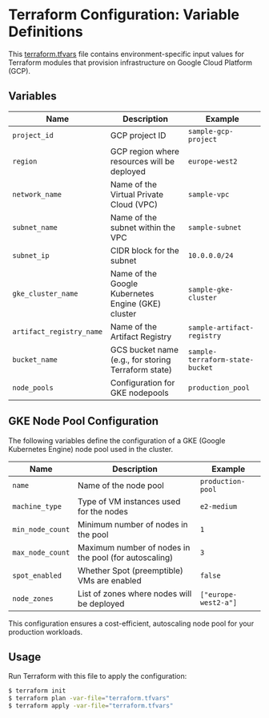 # Terraform Configuration: Variable Definitions

This [terraform.tfvars](./terraform.tfvars)  file contains environment-specific input values for Terraform modules that provision infrastructure on Google Cloud Platform (GCP).

## Variables

| Name                       | Description                                         | Example                           |
| -------------------------- | --------------------------------------------------- | --------------------------------- |
| `project_id`             | GCP project ID                                      | `sample-gcp-project`            |
| `region`                 | GCP region where resources will be deployed         | `europe-west2`                  |
| `network_name`           | Name of the Virtual Private Cloud (VPC)             | `sample-vpc`                    |
| `subnet_name`            | Name of the subnet within the VPC                   | `sample-subnet`                 |
| `subnet_ip`              | CIDR block for the subnet                           | `10.0.0.0/24`                   |
| `gke_cluster_name`       | Name of the Google Kubernetes Engine (GKE) cluster  | `sample-gke-cluster`            |
| `artifact_registry_name` | Name of the Artifact Registry                       | `sample-artifact-registry`      |
| `bucket_name`            | GCS bucket name (e.g., for storing Terraform state) | `sample-terraform-state-bucket` |
| `node_pools`             | Configuration for GKE nodepools                     | `production_pool`               |

## GKE Node Pool Configuration

The following variables define the configuration of a GKE (Google Kubernetes Engine) node pool used in the cluster.

| Name               | Description                                           | Example                |
| ------------------ | ----------------------------------------------------- | ---------------------- |
| `name`           | Name of the node pool                                 | `production-pool`    |
| `machine_type`   | Type of VM instances used for the nodes               | `e2-medium`          |
| `min_node_count` | Minimum number of nodes in the pool                   | `1`                  |
| `max_node_count` | Maximum number of nodes in the pool (for autoscaling) | `3`                  |
| `spot_enabled`   | Whether Spot (preemptible) VMs are enabled            | `false`              |
| `node_zones`     | List of zones where nodes will be deployed            | `["europe-west2-a"]` |

This configuration ensures a cost-efficient, autoscaling node pool for your production workloads.

## Usage

Run Terraform with this file to apply the configuration:

```bash
$ terraform init
$ terraform plan -var-file="terraform.tfvars"
$ terraform apply -var-file="terraform.tfvars"
```
